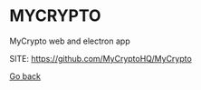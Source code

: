 # MYCRYPTO
 
 MyCrypto web and electron app
 
 SITE: https://github.com/MyCryptoHQ/MyCrypto

 [Go back](https://portable-linux-apps.github.io/apps.html)
